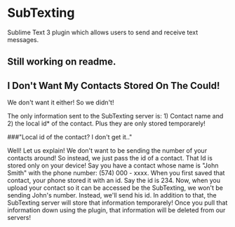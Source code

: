 # SubTexting

Sublime Text 3 plugin which allows users to send and receive text messages.

## Still working on readme.

## I Don't Want My Contacts Stored On The Could!

We don't want it either! So we didn't!

The only information sent to the SubTexting server is: 1) Contact name and 2) the local id* of the contact. Plus they are only stored temporarely!

###"Local id of the contact? I don't get it.." 

Well! Let us explain! We don't want to be sending the number of your contacts around! So instead, we just pass the id of a contact. That Id is stored only on your device! Say you have a contact whose name is "John Smith" with the phone number: (574) 000 - xxxx. When you first saved that contact, your phone stored it with an id. Say the id is 234. Now, when you upload your contact so it can be accessed be the SubTexting, we won't be sending John's number. Instead, we'll send his id. In addition to that, the SubTexting server will store that information temporarely! Once you pull that information down using the plugin, that information will be deleted from our servers!
